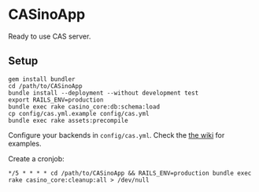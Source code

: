 # CASinoApp

Ready to use CAS server.


## Setup

```shell
gem install bundler
cd /path/to/CASinoApp
bundle install --deployment --without development test
export RAILS_ENV=production
bundle exec rake casino_core:db:schema:load
cp config/cas.yml.example config/cas.yml
bundle exec rake assets:precompile
```

Configure your backends in ```config/cas.yml```. Check the [the wiki](https://github.com/rbCAS/CASino/wiki/Configuration) for examples.

Create a cronjob:
```cron
*/5 * * * * cd /path/to/CASinoApp && RAILS_ENV=production bundle exec rake casino_core:cleanup:all > /dev/null
```
